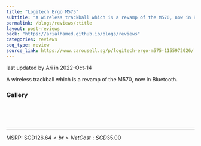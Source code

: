 ```yaml
---
title: "Logitech Ergo M575"
subtitle: "A wireless trackball which is a revamp of the M570, now in Bluetooth."
permalink: /blogs/reviews/:title
layout: post-reviews
back: "https://arialhamed.github.io/blogs/reviews"
categories: reviews
seq_type: review
source_link: https://www.carousell.sg/p/logitech-ergo-m575-1155972026/
---
```


<timestamp>last updated by Ari in 2022-Oct-14</timestamp>

A wireless trackball which is a revamp of the M570, now in Bluetooth. 

### Gallery

<br><br><br><hr>
MSRP: SGD$126.64<br>
Net Cost: SGD$35.00